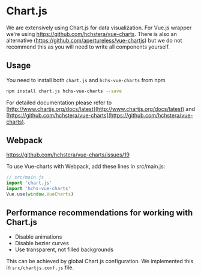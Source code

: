 # Chart.js

We are extensively using Chart.js for data visualization. For Vue.js wrapper
we're using https://github.com/hchstera/vue-charts. There is also an alternative
(https://github.com/apertureless/vue-chartjs) but we do not recommend this
as you will need to write all components yourself.

## Usage

You need to install both `chart.js` and `hchs-vue-charts` from npm

```bash
npm install chart.js hchs-vue-charts --save
```

For detailed documentation please refer to [http://www.chartjs.org/docs/latest](http://www.chartjs.org/docs/latest)
and [https://github.com/hchstera/vue-charts](https://github.com/hchstera/vue-charts).

## Webpack

https://github.com/hchstera/vue-charts/issues/19

To use Vue-charts with Webpack, add these lines in src/main.js:

```javascript
// src/main.js
import 'chart.js'
import 'hchs-vue-charts'
Vue.use(window.VueCharts)
```

## Performance recommendations for working with Chart.js

- Disable animations
- Disable bezier curves
- Use transparent, not filled backgrounds

This can be achieved by global Chart.js configuration. We implemented this in
`src/chartjs.conf.js` file.
